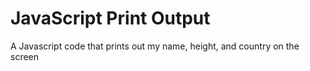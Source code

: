 # JavaScript Print Output
 A Javascript code that prints out my name, height, and country on the screen
